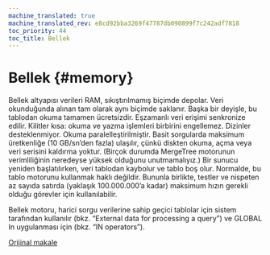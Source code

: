 ```yaml
---
machine_translated: true
machine_translated_rev: e8cd92bba3269f47787db090899f7c242adf7818
toc_priority: 44
toc_title: Bellek
---
```


# Bellek {#memory}

Bellek altyapısı verileri RAM, sıkıştırılmamış biçimde depolar. Veri okunduğunda alınan tam olarak aynı biçimde saklanır. Başka bir deyişle, bu tablodan okuma tamamen ücretsizdir.
Eşzamanlı veri erişimi senkronize edilir. Kilitler kısa: okuma ve yazma işlemleri birbirini engellemez.
Dizinler desteklenmiyor. Okuma paralelleştirilmiştir.
Basit sorgularda maksimum üretkenliğe (10 GB/sn’den fazla) ulaşılır, çünkü diskten okuma, açma veya veri serisini kaldırma yoktur. (Birçok durumda MergeTree motorunun verimliliğinin neredeyse yüksek olduğunu unutmamalıyız.)
Bir sunucu yeniden başlatılırken, veri tablodan kaybolur ve tablo boş olur.
Normalde, bu tablo motorunu kullanmak haklı değildir. Bununla birlikte, testler ve nispeten az sayıda satırda (yaklaşık 100.000.000’a kadar) maksimum hızın gerekli olduğu görevler için kullanılabilir.

Bellek motoru, harici sorgu verilerine sahip geçici tablolar için sistem tarafından kullanılır (bkz. “External data for processing a query”) ve GLOBAL In uygulanması için (bkz. “IN operators”).

[Orijinal makale](https://clickhouse.tech/docs/en/operations/table_engines/memory/) <!--hide-->
